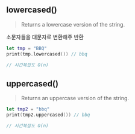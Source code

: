 ## lowercased()

> Returns a lowercase version of the string.
> <br/>

소문자들을 대문자로 변환해주 반환
<br/>

```swift
let tmp = "BBQ"
print(tmp.lowercased()) // bbq

// 시간복잡도 O(n)
```

## uppercased()

> Returns an uppercase version of the string.
> <br/>

```swift
let tmp2 = "bbq"
print(tmp2.uppercased()) // bbq

// 시간복잡도 O(n)
```
